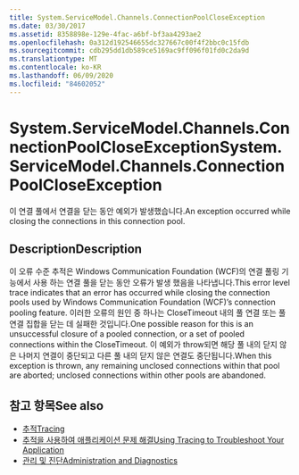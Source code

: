 ```yaml
---
title: System.ServiceModel.Channels.ConnectionPoolCloseException
ms.date: 03/30/2017
ms.assetid: 8358898e-129e-4fac-a6bf-bf3aa4293ae2
ms.openlocfilehash: 0a312d192546655dc327667c00f4f2bbc0c15fdb
ms.sourcegitcommit: cdb295dd1db589ce5169ac9ff096f01fd0c2da9d
ms.translationtype: MT
ms.contentlocale: ko-KR
ms.lasthandoff: 06/09/2020
ms.locfileid: "84602052"
---
```

# <a name="systemservicemodelchannelsconnectionpoolcloseexception"></a><span data-ttu-id="88c92-102">System.ServiceModel.Channels.ConnectionPoolCloseException</span><span class="sxs-lookup"><span data-stu-id="88c92-102">System.ServiceModel.Channels.ConnectionPoolCloseException</span></span>
<span data-ttu-id="88c92-103">이 연결 풀에서 연결을 닫는 동안 예외가 발생했습니다.</span><span class="sxs-lookup"><span data-stu-id="88c92-103">An exception occurred while closing the connections in this connection pool.</span></span>  
  
## <a name="description"></a><span data-ttu-id="88c92-104">Description</span><span class="sxs-lookup"><span data-stu-id="88c92-104">Description</span></span>  
 <span data-ttu-id="88c92-105">이 오류 수준 추적은 Windows Communication Foundation (WCF)의 연결 풀링 기능에서 사용 하는 연결 풀을 닫는 동안 오류가 발생 했음을 나타냅니다.</span><span class="sxs-lookup"><span data-stu-id="88c92-105">This error level trace indicates that an error has occurred while closing the connection pools used by Windows Communication Foundation (WCF)’s connection pooling feature.</span></span> <span data-ttu-id="88c92-106">이러한 오류의 원인 중 하나는 CloseTimeout 내의 풀 연결 또는 풀 연결 집합을 닫는 데 실패한 것입니다.</span><span class="sxs-lookup"><span data-stu-id="88c92-106">One possible reason for this is an unsuccessful closure of a pooled connection, or a set of pooled connections within the CloseTimeout.</span></span> <span data-ttu-id="88c92-107">이 예외가 throw되면 해당 풀 내의 닫지 않은 나머지 연결이 중단되고 다른 풀 내의 닫지 않은 연결도 중단됩니다.</span><span class="sxs-lookup"><span data-stu-id="88c92-107">When this exception is thrown, any remaining unclosed connections within that pool are aborted; unclosed connections within other pools are abandoned.</span></span>  
  
## <a name="see-also"></a><span data-ttu-id="88c92-108">참고 항목</span><span class="sxs-lookup"><span data-stu-id="88c92-108">See also</span></span>

- [<span data-ttu-id="88c92-109">추적</span><span class="sxs-lookup"><span data-stu-id="88c92-109">Tracing</span></span>](index.md)
- [<span data-ttu-id="88c92-110">추적을 사용하여 애플리케이션 문제 해결</span><span class="sxs-lookup"><span data-stu-id="88c92-110">Using Tracing to Troubleshoot Your Application</span></span>](using-tracing-to-troubleshoot-your-application.md)
- [<span data-ttu-id="88c92-111">관리 및 진단</span><span class="sxs-lookup"><span data-stu-id="88c92-111">Administration and Diagnostics</span></span>](../index.md)
